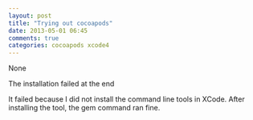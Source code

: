 ```yaml
---
layout: post
title: "Trying out cocoapods"
date: 2013-05-01 06:45
comments: true
categories: cocoapods xcode4
---
```


None


The installation failed at the end


It failed because I did not install the command line tools in XCode. After installing the tool, the gem command ran fine.


